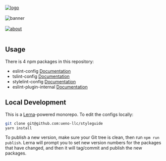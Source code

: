 [![logo](https://user-images.githubusercontent.com/937328/50185354-72631680-030f-11e9-8c9f-1982c55bbe03.png)](https://ueno.co/?utm_source=github&utm_campaign=styleguide)
<br /><br />
![banner](https://user-images.githubusercontent.com/937328/50185358-72631680-030f-11e9-85c4-de1eb9ad9b03.png)
<br /><br />
[![about](https://user-images.githubusercontent.com/937328/51540139-999c8e80-1e4d-11e9-866d-284657a34744.png)](https://ueno.co/contact/?utm_source=github&utm_campaign=styleguide)
<br /><br />

## Usage

There is 4 npm packages in this repository:

- eslint-config [Documentation](./packages/eslint-config/README.md)
- tslint-config [Documentation](./packages/tslint-config/README.md)
- stylelint-config [Documentation](./packages/stylelint-config/README.md)
- eslint-plugin-internal [Documentation](./packages/eslint-plugin-internal/README.md)

## Local Development

This is a [Lerna](https://github.com/lerna/lerna)-powered monorepo. To edit the configs locally:

```bash
git clone git@github.com:ueno-llc/styleguide
yarn install
```

To publish a new version, make sure your Git tree is clean, then run `npm run publish`. Lerna will prompt you to set new version numbers for the packages that have changed, and then it will tag/commit and publish the new packages.
